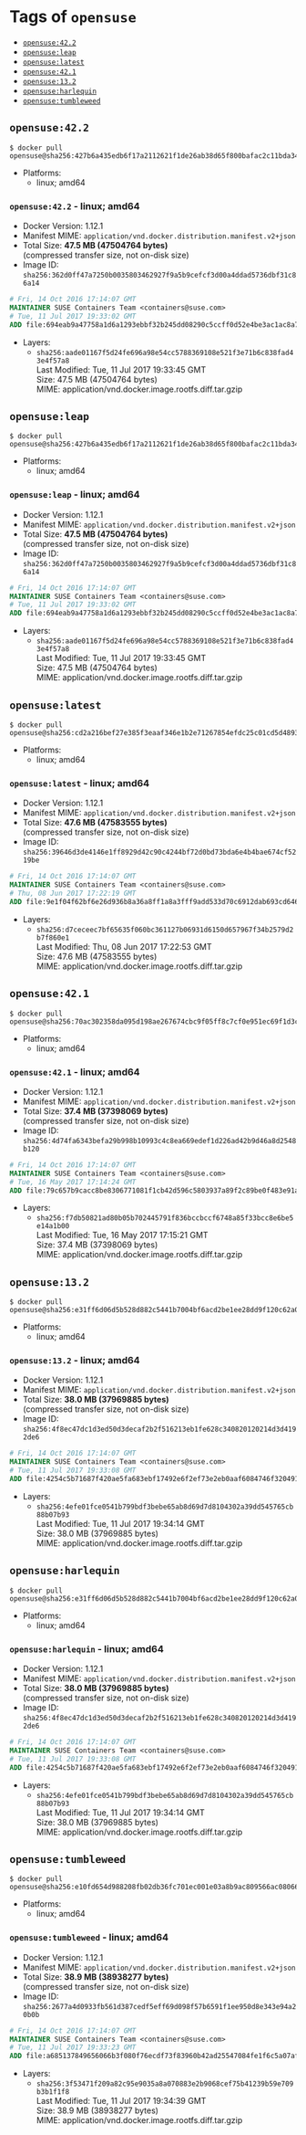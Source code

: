 <!-- THIS FILE IS GENERATED VIA './update-remote.sh' -->

# Tags of `opensuse`

-	[`opensuse:42.2`](#opensuse422)
-	[`opensuse:leap`](#opensuseleap)
-	[`opensuse:latest`](#opensuselatest)
-	[`opensuse:42.1`](#opensuse421)
-	[`opensuse:13.2`](#opensuse132)
-	[`opensuse:harlequin`](#opensuseharlequin)
-	[`opensuse:tumbleweed`](#opensusetumbleweed)

## `opensuse:42.2`

```console
$ docker pull opensuse@sha256:427b6a435edb6f17a2112621f1de26ab38d65f800bafac2c11bda347f2afbc6e
```

-	Platforms:
	-	linux; amd64

### `opensuse:42.2` - linux; amd64

-	Docker Version: 1.12.1
-	Manifest MIME: `application/vnd.docker.distribution.manifest.v2+json`
-	Total Size: **47.5 MB (47504764 bytes)**  
	(compressed transfer size, not on-disk size)
-	Image ID: `sha256:362d0ff47a7250b0035803462927f9a5b9cefcf3d00a4ddad5736dbf31c86a14`

```dockerfile
# Fri, 14 Oct 2016 17:14:07 GMT
MAINTAINER SUSE Containers Team <containers@suse.com>
# Tue, 11 Jul 2017 19:33:02 GMT
ADD file:694eab9a47758a1d6a1293ebbf32b245dd08290c5ccff0d52e4be3ac1ac8a7a0 in / 
```

-	Layers:
	-	`sha256:aade01167f5d24fe696a98e54cc5788369108e521f3e71b6c838fad43e4f57a8`  
		Last Modified: Tue, 11 Jul 2017 19:33:45 GMT  
		Size: 47.5 MB (47504764 bytes)  
		MIME: application/vnd.docker.image.rootfs.diff.tar.gzip

## `opensuse:leap`

```console
$ docker pull opensuse@sha256:427b6a435edb6f17a2112621f1de26ab38d65f800bafac2c11bda347f2afbc6e
```

-	Platforms:
	-	linux; amd64

### `opensuse:leap` - linux; amd64

-	Docker Version: 1.12.1
-	Manifest MIME: `application/vnd.docker.distribution.manifest.v2+json`
-	Total Size: **47.5 MB (47504764 bytes)**  
	(compressed transfer size, not on-disk size)
-	Image ID: `sha256:362d0ff47a7250b0035803462927f9a5b9cefcf3d00a4ddad5736dbf31c86a14`

```dockerfile
# Fri, 14 Oct 2016 17:14:07 GMT
MAINTAINER SUSE Containers Team <containers@suse.com>
# Tue, 11 Jul 2017 19:33:02 GMT
ADD file:694eab9a47758a1d6a1293ebbf32b245dd08290c5ccff0d52e4be3ac1ac8a7a0 in / 
```

-	Layers:
	-	`sha256:aade01167f5d24fe696a98e54cc5788369108e521f3e71b6c838fad43e4f57a8`  
		Last Modified: Tue, 11 Jul 2017 19:33:45 GMT  
		Size: 47.5 MB (47504764 bytes)  
		MIME: application/vnd.docker.image.rootfs.diff.tar.gzip

## `opensuse:latest`

```console
$ docker pull opensuse@sha256:cd2a216bef27e385f3eaaf346e1b2e71267854efdc25c01cd5d4893d0763cc32
```

-	Platforms:
	-	linux; amd64

### `opensuse:latest` - linux; amd64

-	Docker Version: 1.12.1
-	Manifest MIME: `application/vnd.docker.distribution.manifest.v2+json`
-	Total Size: **47.6 MB (47583555 bytes)**  
	(compressed transfer size, not on-disk size)
-	Image ID: `sha256:39646d3de4146e1ff8929d42c90c4244bf72d0bd73bda6e4b4bae674cf5219be`

```dockerfile
# Fri, 14 Oct 2016 17:14:07 GMT
MAINTAINER SUSE Containers Team <containers@suse.com>
# Thu, 08 Jun 2017 17:22:19 GMT
ADD file:9e1f04f62bf6e26d936b8a36a8ff1a8a3fff9add533d70c6912dab693cd64642 in / 
```

-	Layers:
	-	`sha256:d7ceceec7bf65635f060bc361127b06931d6150d657967f34b2579d2b7f860e1`  
		Last Modified: Thu, 08 Jun 2017 17:22:53 GMT  
		Size: 47.6 MB (47583555 bytes)  
		MIME: application/vnd.docker.image.rootfs.diff.tar.gzip

## `opensuse:42.1`

```console
$ docker pull opensuse@sha256:70ac302358da095d198ae267674cbc9f05ff8c7cf0e951ec69f1d3c29f60d633
```

-	Platforms:
	-	linux; amd64

### `opensuse:42.1` - linux; amd64

-	Docker Version: 1.12.1
-	Manifest MIME: `application/vnd.docker.distribution.manifest.v2+json`
-	Total Size: **37.4 MB (37398069 bytes)**  
	(compressed transfer size, not on-disk size)
-	Image ID: `sha256:4d74fa6343befa29b998b10993c4c8ea669edef1d226ad42b9d46a8d2548b120`

```dockerfile
# Fri, 14 Oct 2016 17:14:07 GMT
MAINTAINER SUSE Containers Team <containers@suse.com>
# Tue, 16 May 2017 17:14:24 GMT
ADD file:79c657b9cacc8be8306771081f1cb42d596c5803937a89f2c89be0f483e91a78 in / 
```

-	Layers:
	-	`sha256:f7db50821ad80b05b702445791f836bccbccf6748a85f33bcc8e6be5e14a1b00`  
		Last Modified: Tue, 16 May 2017 17:15:21 GMT  
		Size: 37.4 MB (37398069 bytes)  
		MIME: application/vnd.docker.image.rootfs.diff.tar.gzip

## `opensuse:13.2`

```console
$ docker pull opensuse@sha256:e31ff6d06d5b528d882c5441b7004bf6acd2be1ee28dd9f120c62a060de7a860
```

-	Platforms:
	-	linux; amd64

### `opensuse:13.2` - linux; amd64

-	Docker Version: 1.12.1
-	Manifest MIME: `application/vnd.docker.distribution.manifest.v2+json`
-	Total Size: **38.0 MB (37969885 bytes)**  
	(compressed transfer size, not on-disk size)
-	Image ID: `sha256:4f8ec47dc1d3ed50d3decaf2b2f516213eb1fe628c340820120214d3d4192de6`

```dockerfile
# Fri, 14 Oct 2016 17:14:07 GMT
MAINTAINER SUSE Containers Team <containers@suse.com>
# Tue, 11 Jul 2017 19:33:08 GMT
ADD file:4254c5b71687f420ae5fa683ebf17492e6f2ef73e2eb0aaf6084746f32049133 in / 
```

-	Layers:
	-	`sha256:4efe01fce0541b799bdf3bebe65ab8d69d7d8104302a39dd545765cb88b07b93`  
		Last Modified: Tue, 11 Jul 2017 19:34:14 GMT  
		Size: 38.0 MB (37969885 bytes)  
		MIME: application/vnd.docker.image.rootfs.diff.tar.gzip

## `opensuse:harlequin`

```console
$ docker pull opensuse@sha256:e31ff6d06d5b528d882c5441b7004bf6acd2be1ee28dd9f120c62a060de7a860
```

-	Platforms:
	-	linux; amd64

### `opensuse:harlequin` - linux; amd64

-	Docker Version: 1.12.1
-	Manifest MIME: `application/vnd.docker.distribution.manifest.v2+json`
-	Total Size: **38.0 MB (37969885 bytes)**  
	(compressed transfer size, not on-disk size)
-	Image ID: `sha256:4f8ec47dc1d3ed50d3decaf2b2f516213eb1fe628c340820120214d3d4192de6`

```dockerfile
# Fri, 14 Oct 2016 17:14:07 GMT
MAINTAINER SUSE Containers Team <containers@suse.com>
# Tue, 11 Jul 2017 19:33:08 GMT
ADD file:4254c5b71687f420ae5fa683ebf17492e6f2ef73e2eb0aaf6084746f32049133 in / 
```

-	Layers:
	-	`sha256:4efe01fce0541b799bdf3bebe65ab8d69d7d8104302a39dd545765cb88b07b93`  
		Last Modified: Tue, 11 Jul 2017 19:34:14 GMT  
		Size: 38.0 MB (37969885 bytes)  
		MIME: application/vnd.docker.image.rootfs.diff.tar.gzip

## `opensuse:tumbleweed`

```console
$ docker pull opensuse@sha256:e10fd654d988208fb02db36fc701ec001e03a8b9ac809566ac080667fdf6228e
```

-	Platforms:
	-	linux; amd64

### `opensuse:tumbleweed` - linux; amd64

-	Docker Version: 1.12.1
-	Manifest MIME: `application/vnd.docker.distribution.manifest.v2+json`
-	Total Size: **38.9 MB (38938277 bytes)**  
	(compressed transfer size, not on-disk size)
-	Image ID: `sha256:2677a4d0933fb561d387cedf5eff69d098f57b6591f1ee950d8e343e94a20b0b`

```dockerfile
# Fri, 14 Oct 2016 17:14:07 GMT
MAINTAINER SUSE Containers Team <containers@suse.com>
# Tue, 11 Jul 2017 19:33:23 GMT
ADD file:a685137849656066b3f080f76ecdf73f83960b42ad25547084fe1f6c5a07af37 in / 
```

-	Layers:
	-	`sha256:3f53471f209a82c95e9035a8a070883e2b9068cef75b41239b59e709b3b1f1f8`  
		Last Modified: Tue, 11 Jul 2017 19:34:39 GMT  
		Size: 38.9 MB (38938277 bytes)  
		MIME: application/vnd.docker.image.rootfs.diff.tar.gzip

